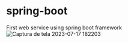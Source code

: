 # spring-boot
First web service using spring boot framework
![Captura de tela 2023-07-17 182203](https://github.com/JohnsCoder/spring-boot/assets/62973765/339252fa-44dd-402d-9972-e68862a4e54f)
